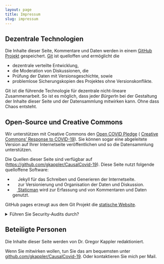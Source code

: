 ```yaml
---
layout: page
title: Impressum
slug: impressum
---
```




## Dezentrale Technologien
Die Inhalte dieser Seite, Kommentare und Daten werden in einem [GitHub Projekt](https://github.com/gkappler/CausalCovid-19) gespeichert.
[Git](https://de.wikipedia.org/wiki/Git) ist quelloffen und ermöglicht die 
- dezentrale verteilte Entwicklung, 
- die Moderation von Diskussionen, die
- Prüfung der Daten mit Versionsgeschichte, sowie 
- problemlose Sicherungskopien des Projektes ohne Versionskonflikte.

Git ist die führende Technologie für dezentrale nicht-lineare Zusammenarbeit.
So ist es möglich, dass jede*r Bürger*In bei der Gestaltung der Inhalte dieser Seite und der Datensammlung mitwirken kann.
Ohne dass Chaos entsteht.

## Open-Source und Creative Commons
Wir unterstützen mit Creative Commons den [Open COVID Pledge](https://opencovidpledge.org/) (
[Creative Commons’ Response to COVID-19](https://creativecommons.org/creative-commons-response-to-covid-19/)).
Sie können sogar eine abgeleitete Version auf Ihrer Internetseite veröffentlichen und so die Datensammlung unterstützen.

Die Quellen dieser Seite sind verfügbar auf (https://github.com/gkappler/CausalCovid-19).
Diese Seite nutzt folgende quelloffene Software:
- [<img src="https://github.com/jekyll/brand/blob/master/jekyll-logo-black-red-solid.png?raw=true" style="height: 1em;">](https://jekyllrb.com/) Jekyll für das Schreiben und Generieren der Internetseite.
- [<img src="https://git-scm.com/images/logo@2x.png" style="height: 1em;">](https://git-scm.com/) zur Versionierung und Organisation der Daten und Diskussion. 
- [<img src="https://github.com/eduardoboucas/staticman/blob/master/logo.png?raw=true" style="height: 1em;"> Staticman](https://staticman.net/) wird zur Erfassung und von Kommentaren und Daten genutzt. 

GitHub pages erzeugt aus dem Git Projekt die [statische Website](https://gkappler.github.io/CausalCovid-19). 


<details><summary markdown="span">Führen Sie Security-Audits durch?</summary>
- Bitte begutachten Sie die Software, und helfen Sie mit Lösungsvorschlägen bei Mängeln!
- Wie kann unser Vorschlag verbessert werden, um alle datenschutzrechtlichen Vorgaben zu erfüllen und Bedenken zu berücksichtigen?
- Könnte durch Recaptcha und verwendete google APIs bei der Datenübertragung deanonymisiert werden?
<div markdown="0">
	{% include comment_form.html subject="legal" %}
</div>
</details>


## Beteiligte Personen
Die Inhalte dieser Seite werden von Dr. Gregor Kappler redaktioniert.

Wenn Sie mitwirken wollen, tun Sie das am bequemsten unter [github.com/gkappler/CausalCovid-19](https://github.com/gkappler/CausalCovid-19).
Oder kontaktieren Sie mich per Mail.

